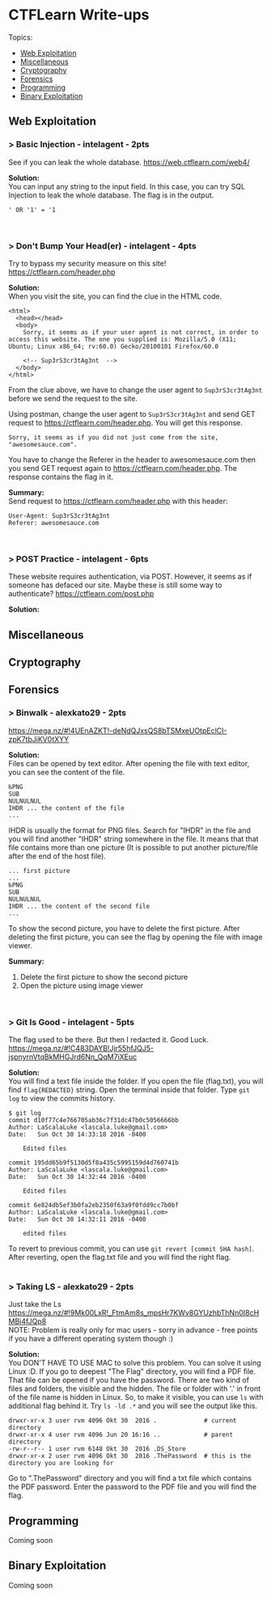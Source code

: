 # CTFLearn Write-ups

Topics:
- [Web Exploitation](#web-exploitation)
- [Miscellaneous](#miscellaneous)
- [Cryptography](#cryptography)
- [Forensics](#forensics)
- [Programming](#programming)
- [Binary Exploitation](#binary-exploitation)

## Web Exploitation
### > Basic Injection - intelagent - 2pts
See if you can leak the whole database. https://web.ctflearn.com/web4/

**Solution:**  
You can input any string to the input field. In this case, you can try SQL Injection to leak the whole database. The flag is in the output.

```
' OR '1' = '1
```
<br>

### > Don't Bump Your Head(er) - intelagent - 4pts
Try to bypass my security measure on this site! https://ctflearn.com/header.php

**Solution:**  
When you visit the site, you can find the clue in the HTML code.
```
<html>
  <head></head>
  <body>
    Sorry, it seems as if your user agent is not correct, in order to access this website. The one you supplied is: Mozilla/5.0 (X11; Ubuntu; Linux x86_64; rv:60.0) Gecko/20100101 Firefox/60.0
    
    <!-- Sup3rS3cr3tAg3nt  -->
  </body>
</html>
```

From the clue above, we have to change the user agent to `Sup3rS3cr3tAg3nt` before we send the request to the site.

Using postman, change the user agent to `Sup3rS3cr3tAg3nt` and send GET request to https://ctflearn.com/header.php. You will get this response. 

```
Sorry, it seems as if you did not just come from the site, "awesomesauce.com".
```

You have to change the Referer in the header to awesomesauce.com then you send GET request again to https://ctflearn.com/header.php. The response contains the flag in it.

**Summary:**  
Send request to https://ctflearn.com/header.php with this header:
```
User-Agent: Sup3rS3cr3tAg3nt
Referer: awesomesauce.com
```
<br>

### > POST Practice - intelagent - 6pts
These website requires authentication, via POST. However, it seems as if someone has defaced our site. Maybe these is still some way to authenticate? https://ctflearn.com/post.php

**Solution:**  

## Miscellaneous


## Cryptography


## Forensics
### > Binwalk - alexkato29 - 2pts
https://mega.nz/#!4UEnAZKT!-deNdQJxsQS8bTSMxeUOtpEclCI-zpK7tbJiKV0tXYY

**Solution:**  
Files can be opened by text editor. After opening the file with text editor, you can see the content of the file.
```
‰PNG
SUB
NULNULNUL
IHDR ... the content of the file
...
```
IHDR is usually the format for PNG files. Search for "IHDR" in the file and you will find another "IHDR" string somewhere in the file. It means that that file contains more than one picture (It is possible to put another picture/file after the end of the host file).
```
... first picture
...
‰PNG
SUB
NULNULNUL
IHDR ... the content of the second file
...
```
To show the second picture, you have to delete the first picture. After deleting the first picture, you can see the flag by opening the file with image viewer.

**Summary:**  
1. Delete the first picture to show the second picture
2. Open the picture using image viewer  
<br>

### > Git Is Good - intelagent - 5pts
The flag used to be there. But then I redacted it. Good Luck. https://mega.nz/#!C483DAYB!Jjr55hfJQJ5-jspnyrnVtqBkMHGJrd6Nn_QqM7iXEuc 

**Solution:**  
You will find a text file inside the folder. If you open the file (flag.txt), you will find `flag{REDACTED}` string. Open the terminal  inside that folder. Type `git log` to view the commits history.
```
$ git log
commit d10f77c4e766705ab36c7f31dc47b0c5056666bb
Author: LaScalaLuke <lascala.luke@gmail.com>
Date:   Sun Oct 30 14:33:18 2016 -0400

    Edited files

commit 195dd65b9f5130d5f8a435c5995159d4d760741b
Author: LaScalaLuke <lascala.luke@gmail.com>
Date:   Sun Oct 30 14:32:44 2016 -0400

    Edited files

commit 6e824db5ef3b0fa2eb2350f63a9f0fdd9cc7b0bf
Author: LaScalaLuke <lascala.luke@gmail.com>
Date:   Sun Oct 30 14:32:11 2016 -0400

    edited files
```  
To revert to previous commit, you can use `git revert [commit SHA hash]`. After reverting, open the flag.txt file and you will find the right flag.  
<br>

### > Taking LS - alexkato29 - 2pts
Just take the Ls<br /> https://mega.nz/#!9Mk00LxR!_FtmAm8s_mpsHr7KWv8GYUzhbThNn0I8cHMBi4fJQp8<br /> NOTE: Problem is really only for mac users - sorry in advance - free points if you have a different operating system though :) 

**Solution:**  
You DON'T HAVE TO USE MAC to solve this problem. You can solve it using Linux :D. If you go to deepest "The Flag" directory, you will find a PDF file. That file can be opened if you have the password. There are two kind of files and folders, the visible and the hidden. The file or folder with '.' in front of the file name is hidden in Linux. So, to make it visible, you can use `ls` with additional flag behind it. Try `ls -ld .*` and you will see the output like this.

```
drwxr-xr-x 3 user rvm 4096 Okt 30  2016 .             # current directory
drwxr-xr-x 4 user rvm 4096 Jun 20 16:16 ..            # parent directory
-rw-r--r-- 1 user rvm 6148 Okt 30  2016 .DS_Store
drwxr-xr-x 2 user rvm 4096 Okt 30  2016 .ThePassword  # this is the directory you are looking for
```  
Go to ".ThePassword" directory and you will find a txt file which contains the PDF password. Enter the password to the PDF file and you will find the flag.


## Programming
Coming soon

## Binary Exploitation
Coming soon


